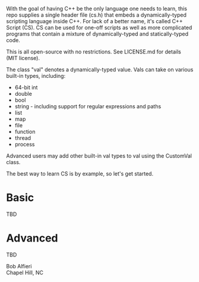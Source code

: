 <p>
With the goal of having C++ be the only language one needs to learn, this 
repo supplies a single header file (cs.h) that embeds a 
dynamically-typed scripting language inside C++.  
For lack of a better name, it's called C++ Script (CS).
CS can be used for one-off scripts as well as more complicated programs
that contain a mixture of dynamically-typed and statically-typed code.
</p>

<p>
This is all open-source with no restrictions.  See LICENSE.md for details (MIT license).
</p>

<p>
The class "val" denotes a dynamically-typed value.  Vals can take on 
various built-in types, including:</p>
<ul>
<li>64-bit int 
<li>double 
<li>bool
<li>string - including support for regular expressions and paths
<li>list
<li>map
<li>file
<li>function
<li>thread
<li>process
</ul>

<p>
Advanced users may add other built-in val types to val using the CustomVal class.
</p>

<p>
The best way to learn CS is by example, so let's get started.
</p>

<h1>Basic</h1>

TBD

<h1>Advanced</h1>

TBD

<p>
Bob Alfieri<br>
Chapel Hill, NC
</p>
